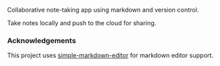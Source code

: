 Collaborative note-taking app using markdown and version control. 

Take notes locally and push to the cloud for sharing. 

### Acknowledgements
This project uses [simple-markdown-editor](https://github.com/sparksuite/simplemde-markdown-editor) for markdown editor support.
